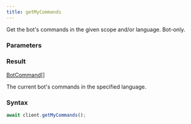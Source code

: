```yaml
---
title: getMyCommands
---
```


Get the bot's commands in the given scope and/or language. Bot-only.


### Parameters 

<div class="flex flex-col gap-3"></div>

### Result 

<div class="font-mono"><a href="/gh/types/botcommand"  >BotCommand</a><span class="opacity-50">[]</span></div><div class="pl-3"><div class="no-margin">

The current bot's commands in the specified language.

</div></div>

### Syntax

```ts
await client.getMyCommands();
```



